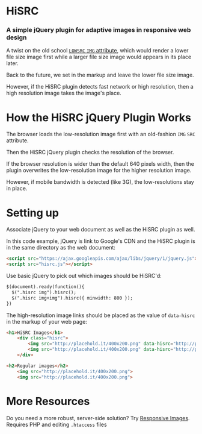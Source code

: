 HiSRC
=====

### A simple jQuery plugin for adaptive images in responsive web design

A twist on the old school [`LOWSRC` `IMG` attribute](http://www.w3.org/TR/html5/obsolete.html#attr-img-lowsrc), which would render a lower file size image first while a larger file size image would appears in its place later. 

Back to the future, we set in the markup and leave the lower file size image.

However, if the HiSRC plugin detects fast network or high resolution, then a high resolution image takes the image's place.

How the HiSRC jQuery Plugin Works
=====

The browser loads the low-resolution image first with an old-fashion `IMG` `SRC` attribute.

Then the HiSRC jQuery plugin checks the resolution of the browser. 

If the browser resolution is wider than the default 640 pixels width, then the plugin overwrites the low-resolution image for the higher resolution image.

However, if mobile bandwidth is detected (like 3G), the low-resolutions stay in place. 

Setting up
=====

Associate jQuery to your web document as well as the HiSRC plugin as well.

In this code example, jQuery is link to Google's CDN and the HiSRC plugin is in the same directory as the web document:

```html
<script src="https://ajax.googleapis.com/ajax/libs/jquery/1/jquery.js"></script>
<script src="hisrc.js"></script>
```

Use basic jQuery to pick out which images should be HiSRC'd:

```html
$(document).ready(function(){
  $(".hisrc img").hisrc();
  $(".hisrc img+img").hisrc({ minwidth: 800 });
})
```



The high-resolution image links should be placed as the value of `data-hisrc` in the markup of your web page:



```html
<h1>HiSRC Images</h1>	
	<div class="hisrc">
		<img src="http://placehold.it/400x200.png" data-hisrc="http://placehold.it/640x200.png">
		<img src="http://placehold.it/400x200.png" data-hisrc="http://placehold.it/800x200.png">
	</div>

<h2>Regular images</h2>	
	<img src="http://placehold.it/400x200.png">
	<img src="http://placehold.it/400x200.png">
```

More Resources
=====

Do you need a more robust, server-side solution? Try [Responsive Images](https://github.com/filamentgroup/Responsive-Images). Requires PHP and editing `.htaccess` files

